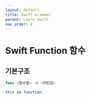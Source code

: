 ```yaml
---
layout: default
title: Swift Grammer
parent: Learn Swift
nav_order: 4
---
```


# Swift Function 함수

## 기본구조
```swift
func <함수명> -> <리턴값>

this is function